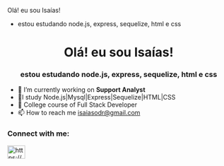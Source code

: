 Olá! eu sou Isaías!
- estou estudando node.js, express, sequelize, html e css


<!---
Isaiasodr/Isaiasodr is a ✨ special ✨ repository because its `README.md` (this file) appears on your GitHub profile.
You can click the Preview link to take a look at your changes.
--->


<h1 align="center">Olá! eu sou Isaías!</h1>
<h3 align="center">estou estudando node.js, express, sequelize, html e css</h3>

- 🔭 I’m currently working on **Support Analyst**
- 🌱I study Node.js|Mysql|Express|Sequelize|HTML|CSS
- 📝 College course of Full Stack Developer
- 📫 How to reach me isaiasodr@gmail.com

<h3 align="left">Connect with me:</h3>
<p align="left">
<a href="https://www.linkedin.com/in/isa%C3%ADas-oliveira-dos-reis-416207118/" target="blank"><img align="center" src="https://raw.githubusercontent.com/rahuldkjain/github-profile-readme-generator/master/src/images/icons/Social/linked-in-alt.svg" alt="https://www.linkedin.com/in/bruno-lemes-89a934203/" height="30" width="40" /></a>
</p>

